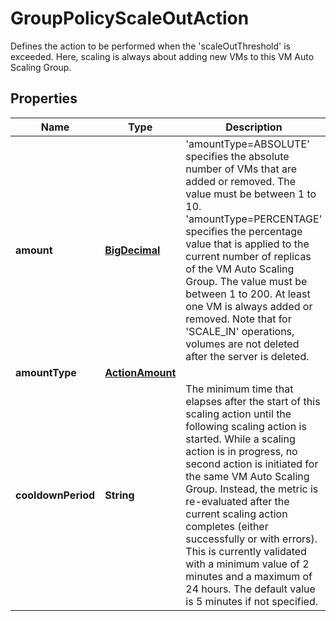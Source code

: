 

# GroupPolicyScaleOutAction

Defines the action to be performed when the 'scaleOutThreshold' is exceeded. Here, scaling is always about adding new VMs to this VM Auto Scaling Group.
## Properties

| Name | Type | Description | Notes |
| ------------ | ------------- | ------------- | ------------- |
| **amount** | [**BigDecimal**](BigDecimal.md) | &#39;amountType&#x3D;ABSOLUTE&#39; specifies the absolute number of VMs that are added or removed. The value must be between 1 to 10.   &#39;amountType&#x3D;PERCENTAGE&#39; specifies the percentage value that is applied to the current number of replicas of the VM Auto Scaling Group. The value must be between 1 to 200.   At least one VM is always added or removed.   Note that for &#39;SCALE_IN&#39; operations, volumes are not deleted after the server is deleted. |  |
| **amountType** | [**ActionAmount**](ActionAmount.md) |  |  |
| **cooldownPeriod** | **String** | The minimum time that elapses after the start of this scaling action until the following scaling action is started. While a scaling action is in progress, no second action is initiated for the same VM Auto Scaling Group. Instead, the metric is re-evaluated after the current scaling action completes (either successfully or with errors). This is currently validated with a minimum value of 2 minutes and a maximum of 24 hours. The default value is 5 minutes if not specified. |  [optional] |


